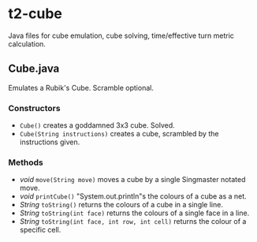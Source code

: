# t2-cube

Java files for cube emulation, cube solving, time/effective turn metric calculation.

## Cube.java

Emulates a Rubik's Cube. Scramble optional.

### Constructors

* `Cube()` creates a goddamned 3x3 cube. Solved.
* `Cube(String instructions)` creates a cube, scrambled by the instructions given.

### Methods

* *void* `move(String move)` moves a cube by a single Singmaster notated move.
* *void* `printCube()` "System.out.println"s the colours of a cube as a net.
* *String* `toString()` returns the colours of a cube in a single line.
* *String* `toString(int face)` returns the colours of a single face in a line.
* *String* `toString(int face, int row, int cell)` returns the colour of a specific cell.